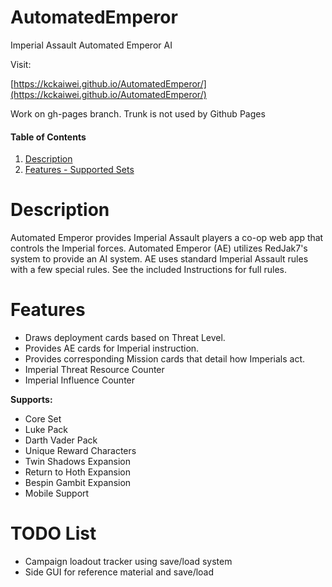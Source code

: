 # AutomatedEmperor
Imperial Assault Automated Emperor AI

Visit:

[https://kckaiwei.github.io/AutomatedEmperor/](https://kckaiwei.github.io/AutomatedEmperor/)

Work on gh-pages branch. Trunk is not used by Github Pages

#### Table of Contents

1. [Description](#Description)
2. [Features - Supported Sets](#Features)


# Description

Automated Emperor provides Imperial Assault players a co-op web app that controls the Imperial forces. Automated Emperor (AE) utilizes RedJak7's system to provide an AI system. AE uses standard Imperial Assault rules with a few special rules. See the included Instructions for full rules.

# Features

- Draws deployment cards based on Threat Level.
- Provides AE cards for Imperial instruction.
- Provides corresponding Mission cards that detail how Imperials act.
- Imperial Threat Resource Counter
- Imperial Influence Counter

**Supports:**
- Core Set
- Luke Pack
- Darth Vader Pack
- Unique Reward Characters
- Twin Shadows Expansion
- Return to Hoth Expansion
- Bespin Gambit Expansion
- Mobile Support

# TODO List

- Campaign loadout tracker using save/load system
- Side GUI for reference material and save/load
